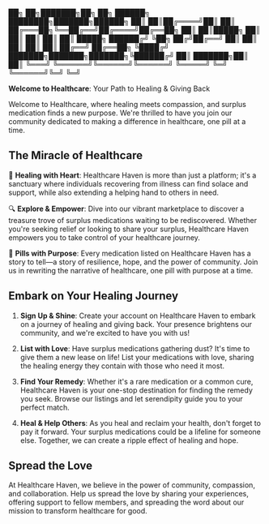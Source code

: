 
██╗   ██╗███████╗██╗     ██╗      ██████╗ ████████╗███████╗██████╗ 
██║   ██║██╔════╝██║     ██║     ██╔═══██╗╚══██╔══╝██╔════╝██╔══██╗
██║   ██║█████╗  ██║     ██║     ██║   ██║   ██║   █████╗  ██████╔╝
╚██╗ ██╔╝██╔══╝  ██║     ██║     ██║   ██║   ██║   ██╔══╝  ██╔══██╗
 ╚████╔╝ ███████╗███████╗███████╗╚██████╔╝   ██║   ███████╗██║  ██║
  ╚═══╝  ╚══════╝╚══════╝╚══════╝ ╚═════╝    ╚═╝   ╚══════╝╚═╝  ╚═╝

**Welcome to Healthcare**: Your Path to Healing & Giving Back

Welcome to Healthcare, where healing meets compassion, and surplus medication finds a new purpose. We're thrilled to have you join our community dedicated to making a difference in healthcare, one pill at a time.

## The Miracle of Healthcare

🌟 **Healing with Heart**: Healthcare Haven is more than just a platform; it's a sanctuary where individuals recovering from illness can find solace and support, while also extending a helping hand to others in need.

🔍 **Explore & Empower**: Dive into our vibrant marketplace to discover a treasure trove of surplus medications waiting to be rediscovered. Whether you're seeking relief or looking to share your surplus, Healthcare Haven empowers you to take control of your healthcare journey.

💊 **Pills with Purpose**: Every medication listed on Healthcare Haven has a story to tell—a story of resilience, hope, and the power of community. Join us in rewriting the narrative of healthcare, one pill with purpose at a time.

## Embark on Your Healing Journey

1. **Sign Up & Shine**: Create your account on Healthcare Haven to embark on a journey of healing and giving back. Your presence brightens our community, and we're excited to have you with us!

2. **List with Love**: Have surplus medications gathering dust? It's time to give them a new lease on life! List your medications with love, sharing the healing energy they contain with those who need it most.

3. **Find Your Remedy**: Whether it's a rare medication or a common cure, Healthcare Haven is your one-stop destination for finding the remedy you seek. Browse our listings and let serendipity guide you to your perfect match.

4. **Heal & Help Others**: As you heal and reclaim your health, don't forget to pay it forward. Your surplus medications could be a lifeline for someone else. Together, we can create a ripple effect of healing and hope.

## Spread the Love

At Healthcare Haven, we believe in the power of community, compassion, and collaboration. Help us spread the love by sharing your experiences, offering support to fellow members, and spreading the word about our mission to transform healthcare for good.

